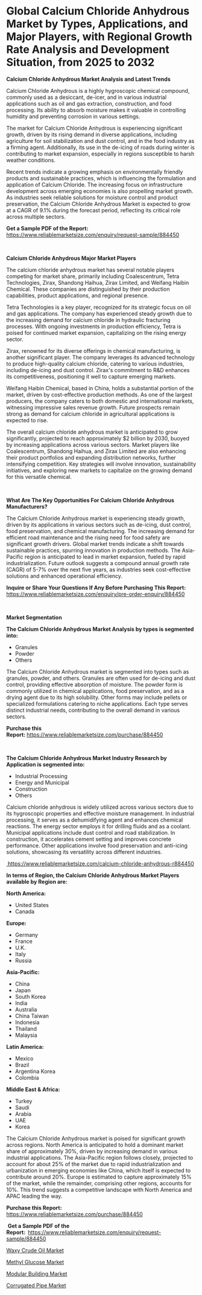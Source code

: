<p><h1>Global Calcium Chloride Anhydrous Market by Types, Applications, and Major Players, with Regional Growth Rate Analysis and Development Situation, from 2025 to 2032</h1></p><p><strong>Calcium Chloride Anhydrous Market Analysis and Latest Trends</strong></p>
<p><p>Calcium Chloride Anhydrous is a highly hygroscopic chemical compound, commonly used as a desiccant, de-icer, and in various industrial applications such as oil and gas extraction, construction, and food processing. Its ability to absorb moisture makes it valuable in controlling humidity and preventing corrosion in various settings. </p><p>The market for Calcium Chloride Anhydrous is experiencing significant growth, driven by its rising demand in diverse applications, including agriculture for soil stabilization and dust control, and in the food industry as a firming agent. Additionally, its use in the de-icing of roads during winter is contributing to market expansion, especially in regions susceptible to harsh weather conditions. </p><p>Recent trends indicate a growing emphasis on environmentally friendly products and sustainable practices, which is influencing the formulation and application of Calcium Chloride. The increasing focus on infrastructure development across emerging economies is also propelling market growth. As industries seek reliable solutions for moisture control and product preservation, the Calcium Chloride Anhydrous Market is expected to grow at a CAGR of 9.1% during the forecast period, reflecting its critical role across multiple sectors.</p></p>
<p><strong>Get a Sample PDF of the Report:&nbsp;</strong> <a href="https://www.reliablemarketsize.com/enquiry/request-sample/884450?utm_campaign=2005&utm_medium=2&utm_source=Github&utm_content=ia&utm_term=01042025&utm_id=calcium-chloride-anhydrous">https://www.reliablemarketsize.com/enquiry/request-sample/884450</a></p>
<p>&nbsp;</p>
<p><strong>Calcium Chloride Anhydrous Major Market Players</strong></p>
<p><p>The calcium chloride anhydrous market has several notable players competing for market share, primarily including Coalescentrum, Tetra Technologies, Zirax, Shandong Haihua, Zirax Limited, and Weifang Haibin Chemical. These companies are distinguished by their production capabilities, product applications, and regional presence.</p><p>Tetra Technologies is a key player, recognized for its strategic focus on oil and gas applications. The company has experienced steady growth due to the increasing demand for calcium chloride in hydraulic fracturing processes. With ongoing investments in production efficiency, Tetra is poised for continued market expansion, capitalizing on the rising energy sector.</p><p>Zirax, renowned for its diverse offerings in chemical manufacturing, is another significant player. The company leverages its advanced technology to produce high-quality calcium chloride, catering to various industries, including de-icing and dust control. Zirax's commitment to R&D enhances its competitiveness, positioning it well to capture emerging markets.</p><p>Weifang Haibin Chemical, based in China, holds a substantial portion of the market, driven by cost-effective production methods. As one of the largest producers, the company caters to both domestic and international markets, witnessing impressive sales revenue growth. Future prospects remain strong as demand for calcium chloride in agricultural applications is expected to rise.</p><p>The overall calcium chloride anhydrous market is anticipated to grow significantly, projected to reach approximately $2 billion by 2030, buoyed by increasing applications across various sectors. Market players like Coalescentrum, Shandong Haihua, and Zirax Limited are also enhancing their product portfolios and expanding distribution networks, further intensifying competition. Key strategies will involve innovation, sustainability initiatives, and exploring new markets to capitalize on the growing demand for this versatile chemical.</p></p>
<p>&nbsp;</p>
<p><strong>What Are The Key Opportunities For Calcium Chloride Anhydrous Manufacturers?</strong></p>
<p><p>The Calcium Chloride Anhydrous market is experiencing steady growth, driven by its applications in various sectors such as de-icing, dust control, food preservation, and chemical manufacturing. The increasing demand for efficient road maintenance and the rising need for food safety are significant growth drivers. Global market trends indicate a shift towards sustainable practices, spurring innovation in production methods. The Asia-Pacific region is anticipated to lead in market expansion, fueled by rapid industrialization. Future outlook suggests a compound annual growth rate (CAGR) of 5-7% over the next five years, as industries seek cost-effective solutions and enhanced operational efficiency.</p></p>
<p><strong>Inquire or Share Your Questions If Any Before Purchasing This Report:</strong> <a href="https://www.reliablemarketsize.com/enquiry/pre-order-enquiry/884450?utm_campaign=2005&utm_medium=2&utm_source=Github&utm_content=ia&utm_term=01042025&utm_id=calcium-chloride-anhydrous">https://www.reliablemarketsize.com/enquiry/pre-order-enquiry/884450</a></p>
<p>&nbsp;</p>
<p><strong>Market Segmentation</strong></p>
<p><strong>The Calcium Chloride Anhydrous Market Analysis by types is segmented into:</strong></p>
<p><ul><li>Granules</li><li>Powder</li><li>Others</li></ul></p>
<p><p>The Calcium Chloride Anhydrous market is segmented into types such as granules, powder, and others. Granules are often used for de-icing and dust control, providing effective absorption of moisture. The powder form is commonly utilized in chemical applications, food preservation, and as a drying agent due to its high solubility. Other forms may include pellets or specialized formulations catering to niche applications. Each type serves distinct industrial needs, contributing to the overall demand in various sectors.</p></p>
<p><strong>Purchase this Report:&nbsp;</strong><a href="https://www.reliablemarketsize.com/purchase/884450?utm_campaign=2005&utm_medium=2&utm_source=Github&utm_content=ia&utm_term=01042025&utm_id=calcium-chloride-anhydrous">https://www.reliablemarketsize.com/purchase/884450</a></p>
<p>&nbsp;</p>
<p><strong>The Calcium Chloride Anhydrous Market Industry Research by Application is segmented into:</strong></p>
<p><ul><li>Industrial Processing</li><li>Energy and Municipal</li><li>Construction</li><li>Others</li></ul></p>
<p><p>Calcium chloride anhydrous is widely utilized across various sectors due to its hygroscopic properties and effective moisture management. In industrial processing, it serves as a dehumidifying agent and enhances chemical reactions. The energy sector employs it for drilling fluids and as a coolant. Municipal applications include dust control and road stabilization. In construction, it accelerates cement setting and improves concrete performance. Other applications involve food preservation and anti-icing solutions, showcasing its versatility across different industries.</p></p>
<p><a href="https://www.reliablemarketsize.com/calcium-chloride-anhydrous-r884450?utm_campaign=2005&utm_medium=2&utm_source=Github&utm_content=ia&utm_term=01042025&utm_id=calcium-chloride-anhydrous">&nbsp;https://www.reliablemarketsize.com/calcium-chloride-anhydrous-r884450</a></p>
<p><strong>In terms of Region, the Calcium Chloride Anhydrous Market Players available by Region are:</strong></p>
<p>
    <p> <strong> North America: </strong>
        <ul>
            <li>United States</li>
            <li>Canada</li>
        </ul>
        </p> 
    <p> <strong> Europe: </strong>
        <ul>
            <li>Germany</li>
            <li>France</li>
            <li>U.K.</li>
            <li>Italy</li>
            <li>Russia</li>
        </ul>
        </p> 
    <p> <strong> Asia-Pacific: </strong>
        <ul>
            <li>China</li>
            <li>Japan</li>
            <li>South Korea</li>
            <li>India</li>
            <li>Australia</li>
            <li>China Taiwan</li>
            <li>Indonesia</li>
            <li>Thailand</li>
            <li>Malaysia</li>
        </ul>
        </p> 
    <p> <strong> Latin America: </strong>
        <ul>
            <li>Mexico</li>
            <li>Brazil</li>
            <li>Argentina Korea</li>
            <li>Colombia</li>
        </ul>
        </p> 
    <p> <strong> Middle East & Africa: </strong>
        <ul>
            <li>Turkey</li>
            <li>Saudi</li>
            <li>Arabia</li>
            <li>UAE</li>
            <li>Korea</li>
        </ul>
    </p>
    </p>
<p><p>The Calcium Chloride Anhydrous market is poised for significant growth across regions. North America is anticipated to hold a dominant market share of approximately 30%, driven by increasing demand in various industrial applications. The Asia-Pacific region follows closely, projected to account for about 25% of the market due to rapid industrialization and urbanization in emerging economies like China, which itself is expected to contribute around 20%. Europe is estimated to capture approximately 15% of the market, while the remainder, comprising other regions, accounts for 10%. This trend suggests a competitive landscape with North America and APAC leading the way.</p></p>
<p><strong>Purchase this Report: </strong><a href="https://www.reliablemarketsize.com/purchase/884450?utm_campaign=2005&utm_medium=2&utm_source=Github&utm_content=ia&utm_term=01042025&utm_id=calcium-chloride-anhydrous">https://www.reliablemarketsize.com/purchase/884450</a></p>
<p>&nbsp;<strong>Get a Sample PDF of the Report:&nbsp;&nbsp;</strong><a href="https://www.reliablemarketsize.com/enquiry/request-sample/884450?utm_campaign=2005&utm_medium=2&utm_source=Github&utm_content=ia&utm_term=01042025&utm_id=calcium-chloride-anhydrous">https://www.reliablemarketsize.com/enquiry/request-sample/884450</a></p>
<p><strong></strong></p>
<p><p><a href="https://github.com/lylyparadise/Market-Research-Report-List-6/blob/main/waxy-crude-oil-market.md?utm_campaign=2005&utm_medium=2&utm_source=Github&utm_content=ia&utm_term=01042025&utm_id=calcium-chloride-anhydrous">Waxy Crude Oil Market</a></p><p><a href="https://github.com/BrandonBrown3773/Market-Research-Report-List-1/blob/main/methyl-glucose-market.md?utm_campaign=2005&utm_medium=2&utm_source=Github&utm_content=ia&utm_term=01042025&utm_id=calcium-chloride-anhydrous">Methyl Glucose Market</a></p><p><a href="https://github.com/kakeryttri0c/Market-Research-Report-List-1/blob/main/modular-building-market.md?utm_campaign=2005&utm_medium=2&utm_source=Github&utm_content=ia&utm_term=01042025&utm_id=calcium-chloride-anhydrous">Modular Building Market</a></p><p><a href="https://github.com/sleeprudantf/Market-Research-Report-List-1/blob/main/corrugated-pipe-market.md?utm_campaign=2005&utm_medium=2&utm_source=Github&utm_content=ia&utm_term=01042025&utm_id=calcium-chloride-anhydrous">Corrugated Pipe Market</a></p></p>